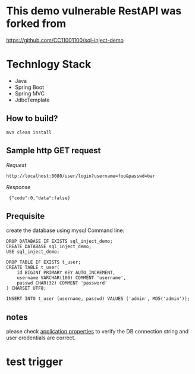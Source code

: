 # This demo vulnerable RestAPI was forked from

   https://github.com/CC11001100/sql-inject-demo

# Technlogy Stack
   * Java 
   * Spring Boot
   * Spring MVC
   * JdbcTemplate
 
## How to build?
```
mvn clean install
```


## Sample http GET request
*Request*

```
http://localhost:8080/user/login?username=foo&passwd=bar
```
 *Response*
```
 {"code":0,"data":false}
```

## Prequisite

create the database using mysql Command line:

```
DROP DATABASE IF EXISTS sql_inject_demo;
CREATE DATABASE sql_inject_demo;
USE sql_inject_demo;

DROP TABLE IF EXISTS t_user;
CREATE TABLE t_user(
    id BIGINT PRIMARY KEY AUTO_INCREMENT,
    username VARCHAR(100) COMMENT 'username',
    passwd CHAR(32) COMMENT 'password'
) CHARSET UTF8;

INSERT INTO t_user (username, passwd) VALUES ('admin', MD5('admin'));

```

## notes
please check [application.properties](src/main/resources/application.properties) to verify the DB connection string and user credentials are correct.


# test trigger



